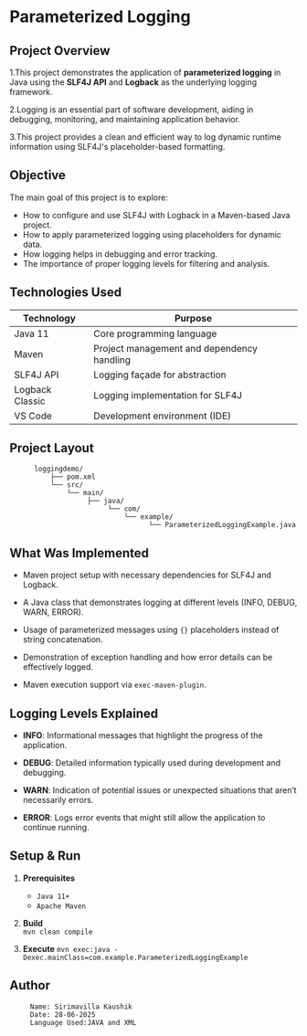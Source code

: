 # Parameterized Logging

   ## Project Overview

   1.This project demonstrates the application of **parameterized logging** in Java using the **SLF4J API** and **Logback** as the underlying logging framework. 
   
   2.Logging is an essential part of software development, aiding in debugging, monitoring, and maintaining application behavior. 
   
   3.This project provides a clean and efficient way to log dynamic runtime information using SLF4J's placeholder-based formatting.

   ## Objective

   The main goal of this project is to explore:
   - How to configure and use SLF4J with Logback in a Maven-based Java project.
   - How to apply parameterized logging using placeholders for dynamic data.
   - How logging helps in debugging and error tracking.
   - The importance of proper logging levels for filtering and analysis.

   ## Technologies Used

   | Technology     | Purpose                                      |
   |----------------|----------------------------------------------|
   | Java 11        | Core programming language                    |
   | Maven          | Project management and dependency handling   |
   | SLF4J API      | Logging façade for abstraction               |
   | Logback Classic| Logging implementation for SLF4J             |
   | VS Code        | Development environment (IDE)                |

   ## Project Layout
          loggingdemo/
              ├── pom.xml
              └── src/
                  └── main/
                       ├── java/
                            └── com/
                                └── example/
                                      └── ParameterizedLoggingExample.java

   ## What Was Implemented
   - Maven project setup with necessary dependencies for SLF4J and Logback.

   - A Java class that demonstrates logging at different levels (INFO, DEBUG, WARN, ERROR).

   - Usage of parameterized messages using `{}` placeholders instead of string concatenation.

   - Demonstration of exception handling and how error details can be effectively logged.

   - Maven execution support via `exec-maven-plugin`.


   ## Logging Levels Explained

   - **INFO**: Informational messages that highlight the progress of the application.

   - **DEBUG**: Detailed information typically used during development and debugging.

   - **WARN**: Indication of potential issues or unexpected situations that aren’t necessarily errors.

   - **ERROR**: Logs error events that might still allow the application to continue running.

 
   ## Setup & Run

   1. **Prerequisites**  
         - `Java 11+`  
         - `Apache Maven`  

   2. **Build**  
       `mvn clean compile`
   
   3. **Execute**
       `mvn exec:java -Dexec.mainClass=com.example.ParameterizedLoggingExample`


  ## Author
         Name: Sirimavilla Kaushik
         Date: 28-06-2025
         Language Used:JAVA and XML
        
